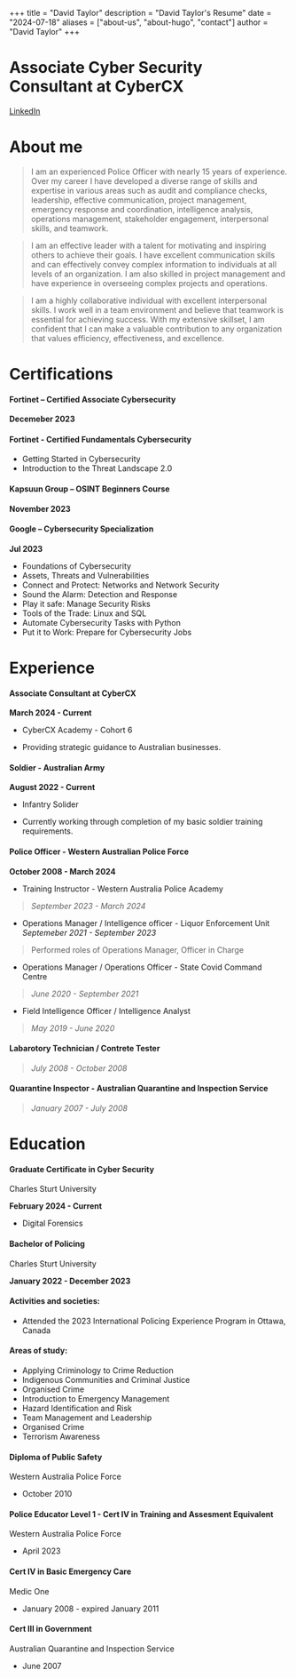 +++
title = "David Taylor"
description = "David Taylor's Resume"
date = "2024-07-18"
aliases = ["about-us", "about-hugo", "contact"]
author = "David Taylor"
+++

# Associate Cyber Security Consultant at CyberCX

[LinkedIn](https://www.linkedin.com/in/david-t-355806228/)

# About me

>I am an experienced Police Officer with nearly 15 years of experience. Over my career I have developed a diverse range of skills and expertise in various areas such as audit and compliance checks, leadership, effective communication, project management, emergency response and coordination, intelligence analysis, operations management, stakeholder engagement, interpersonal skills, and teamwork.

>I am an effective leader with a talent for motivating and inspiring others to achieve their goals. I have excellent communication skills and can effectively convey complex information to individuals at all levels of an organization. I am also skilled in project management and have experience in overseeing complex projects and operations.

>I am a highly collaborative individual with excellent interpersonal skills. I work well in a team environment and believe that teamwork is essential for achieving success. With my extensive skillset, I am confident that I can make a valuable contribution to any organization that values efficiency, effectiveness, and excellence.

# Certifications

#### Fortinet – Certified Associate Cybersecurity

**Decemeber 2023**

#### Fortinet - Certified Fundamentals Cybersecurity

* Getting Started in Cybersecurity
* Introduction to the Threat Landscape 2.0

#### Kapsuun Group – OSINT Beginners Course 
**November 2023**

#### Google – Cybersecurity Specialization 
**Jul 2023**

* Foundations of Cybersecurity
* Assets, Threats and Vulnerabilities
* Connect and Protect: Networks and Network Security
* Sound the Alarm: Detection and Response
* Play it safe: Manage Security Risks
* Tools of the Trade: Linux and SQL
* Automate Cybersecurity Tasks with Python
* Put it to Work: Prepare for Cybersecurity Jobs

# Experience

#### Associate Consultant at CyberCX

**March 2024 - Current**
* CyberCX Academy - Cohort 6

* Providing strategic guidance to Australian businesses.

#### Soldier - Australian Army

**August 2022 - Current**
* Infantry Solider

* Currently working through completion of my basic soldier training requirements.

#### Police Officer - Western Australian Police Force
**October 2008 - March 2024**

* Training Instructor - Western Australia Police Academy
>*September 2023 - March 2024*

* Operations Manager / Intelligence officer - Liquor Enforcement Unit
*Septemeber 2021 - September 2023*
>Performed roles of Operations Manager, Officer in Charge

* Operations Manager / Operations Officer - State Covid Command Centre
>*June 2020 - September 2021*

* Field Intelligence Officer / Intelligence Analyst
>*May 2019 - June 2020*

#### Labarotory Technician / Contrete Tester ####
>*July 2008 - October 2008*

#### Quarantine Inspector - Australian Quarantine and Inspection Service ####
>*January 2007 - July 2008*

# Education

#### Graduate Certificate in Cyber Security ####

Charles Sturt University

**February 2024 - Current**

* Digital Forensics

#### Bachelor of Policing ####

Charles Sturt University

**January 2022 - December 2023**

#### Activities and societies: 
* Attended the 2023 International Policing Experience Program in Ottawa, Canada

#### Areas of study:

* Applying Criminology to Crime Reduction
* Indigenous Communities and Criminal Justice
* Organised Crime
* Introduction to Emergency Management
* Hazard Identification and Risk
* Team Management and Leadership
* Organised Crime
* Terrorism Awareness

#### Diploma of Public Safety

Western Australia Police Force
* October 2010

#### Police Educator Level 1 - Cert IV in Training and Assesment Equivalent

Western Australia Police Force
* April 2023

#### Cert IV in Basic Emergency Care

Medic One
* January 2008 - expired January 2011

#### Cert III in Government

Australian Quarantine and Inspection Service
* June 2007



